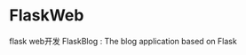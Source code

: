 # FlaskWeb
flask web开发
FlaskBlog : The blog application based on Flask  <Flask Web Development:Developing Web Applications with Python>
